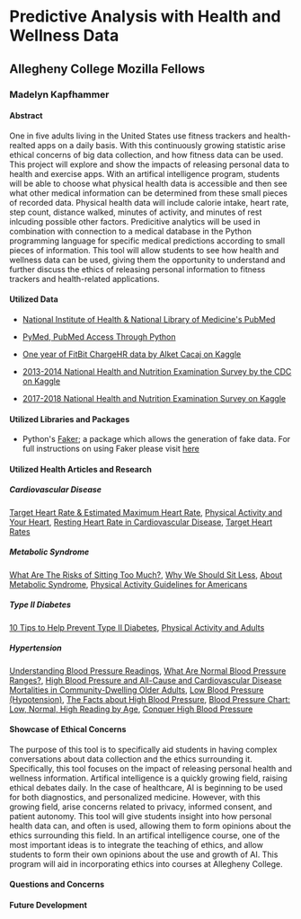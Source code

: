 # Predictive Analysis with Health and Wellness Data

## Allegheny College Mozilla Fellows

### Madelyn Kapfhammer

#### Abstract

One in five adults living in the United States use fitness trackers and health-realted apps on a daily basis. With this continuously growing statistic arise ethical concerns of big data collection, and how fitness data can be used. This project will explore and show the impacts of releasing personal data to health and exercise apps. With an artifical intelligence program, students will be able to choose what physical health data is accessible and then see what other medical information can be determined from these small pieces of recorded data. Physical health data will include calorie intake, heart rate, step count, distance walked, minutes of activity, and minutes of rest inlcuding possible other factors. Predicitive analytics will be used in combination with connection to a medical database in the Python programming language for specific medical predictions according to small pieces of information. This tool will allow students to see how health and wellness data can be used, giving them the opportunity to understand and further discuss the ethics of releasing personal information to fitness trackers and health-related applications.

#### Utilized Data

- [National Institute of Health & National Library of Medicine's PubMed](https://pubmed.ncbi.nlm.nih.gov/)

- [PyMed, PubMed Access Through Python](https://github.com/gijswobben/pymed)

- [One year of FitBit ChargeHR data by Alket Cacaj on Kaggle](https://www.kaggle.com/alketcecaj/one-year-of-fitbit-chargehr-data)

- [2013-2014 National Health and Nutrition Examination Survey by the CDC on Kaggle](https://www.kaggle.com/cdc/national-health-and-nutrition-examination-survey)

- [2017-2018 National Health and Nutrition Examination Survey on Kaggle](https://www.kaggle.com/moradnejad/nhanes-questionnaires-datasets-20172018-csv?)

#### Utilized Libraries and Packages

- Python's [Faker](https://faker.readthedocs.io/en/master/); a package which allows the generation of fake data. For full instructions on using Faker please visit [here](https://github.com/Allegheny-Mozilla-Fellows/predictiveWellness/blob/master/faker/fakerInstructions.md)

#### Utilized Health Articles and Research

##### Cardiovascular Disease

[Target Heart Rate & Estimated Maximum Heart Rate](https://www.cdc.gov/physicalactivity/basics/measuring/heartrate.htm), [Physical Activity and Your Heart](https://www.betterhealth.vic.gov.au/health/ten-tips/10-tips-to-help-prevent-type-2-diabetes), [Resting Heart Rate in Cardiovascular Disease](https://www.onlinejacc.org/content/50/9/823?ijkey=82978d0e2c59e2e2ec8b3ee9ebb82db14ba36a3a&keytype2=tf_ipsecsha), [Target Heart Rates](https://www.heart.org/en/healthy-living/fitness/fitness-basics/target-heart-rates)

##### Metabolic Syndrome

[What Are The Risks of Sitting Too Much?](https://www.mayoclinic.org/healthy-lifestyle/adult-health/expert-answers/sitting/faq-20058005#:~:text=Research%20has%20linked%20sitting%20for,that%20make%20up%20metabolic%20syndrome.), [Why We Should Sit Less](https://www.nhs.uk/live-well/exercise/why-sitting-too-much-is-bad-for-us/), [About Metabolic Syndrome](https://www.heart.org/en/health-topics/metabolic-syndrome/about-metabolic-syndrome), [Physical Activity Guidelines for Americans](https://health.gov/sites/default/files/2019-09/Physical_Activity_Guidelines_2nd_edition.pdf)

##### Type II Diabetes

[10 Tips to Help Prevent Type II Diabetes](https://www.betterhealth.vic.gov.au/health/ten-tips/10-tips-to-help-prevent-type-2-diabetes), [Physical Activity and Adults](https://www.who.int/dietphysicalactivity/factsheet_adults/en/)

##### Hypertension

[Understanding Blood Pressure Readings](https://www.heart.org/en/health-topics/high-blood-pressure/understanding-blood-pressure-readings), [What Are Normal Blood Pressure Ranges?](https://opentextbc.ca/vitalsign/chapter/blood-pressure-ranges/), [High Blood Pressure and All-Cause and Cardiovascular Disease Mortalities in Community-Dwelling Older Adults](https://www.ncbi.nlm.nih.gov/pmc/articles/PMC5059018/#:~:text=High%20blood%20pressure%20(BP)%20is,the%20leading%20cause%20of%20mortality.&text=Approximately%2054%25%20of%20strokes%20and,are%20attributable%20to%20high%20BP.), [Low Blood Pressure (Hypotension)](https://www.ncbi.nlm.nih.gov/pmc/articles/PMC5059018/#:~:text=High%20blood%20pressure%20(BP)%20is,the%20leading%20cause%20of%20mortality.&text=Approximately%2054%25%20of%20strokes%20and,are%20attributable%20to%20high%20BP.), [The Facts about High Blood Pressure](https://www.heart.org/en/health-topics/high-blood-pressure/the-facts-about-high-blood-pressure), [Blood Pressure Chart: Low, Normal, High Reading by Age](https://www.disabled-world.com/calculators-charts/bloodpressurechart.php), [Conquer High Blood Pressure](https://www.diabetes.org/diabetes-risk/prevention/high-blood-pressure)

#### Showcase of Ethical Concerns

The purpose of this tool is to specifically aid students in having complex conversations about data collection and the ethics surrounding it. Specifically, this tool focuses on the impact of releasing personal health and wellness information. Artifical intelligence is a quickly growing field, raising ethical debates daily. In the case of healthcare, AI is beginning to be used for both diagnostics, and personalized medicine. However, with this growing field, arise concerns related to privacy, informed consent, and patient autonomy. This tool will give students insight into how personal health data can, and often is used, allowing them to form opinions about the ethics surrounding this field. In an artifical intelligence course, one of the most important ideas is to integrate the teaching of ethics, and allow students to form their own opinions about the use and growth of AI. This program will aid in incorporating ethics into courses at Allegheny College.

#### Questions and Concerns

#### Future Development
